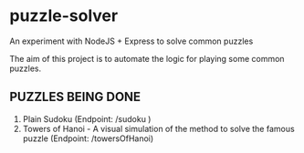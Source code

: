 # puzzle-solver
An experiment with NodeJS + Express to solve common puzzles

The aim of this project is to automate the logic for playing some common puzzles.

## PUZZLES BEING DONE
1. Plain Sudoku (Endpoint: /sudoku )
2. Towers of Hanoi - A visual simulation of the method to solve the famous 
   puzzle (Endpoint: /towersOfHanoi)
